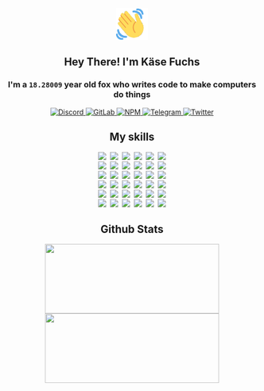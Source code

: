 <div><p align=center><img src=./resources/images/wave.gif width=64px height=64px></p><h2 align=center>Hey There! I'm Käse Fuchs</h2><h3 align=center>I'm a <code>18.28009</code> year old fox who writes code to make computers do things</h3><p align=center><a href=https://discord.com/users/507526681125322772><img alt=Discord src="https://img.shields.io/badge/Discord-5865F2?logo=discord&logoColor=white&style=flat-square#3a57b85ed8dbce3ef8eb4e5cc4ba5b5d"> </a><a href=https://gitlab.com/kasefuchs><img alt=GitLab src="https://img.shields.io/badge/GitLab-330F63?logo=gitlab&logoColor=white&style=flat-square#3a57b85ed8dbce3ef8eb4e5cc4ba5b5d"> </a><a href=https://npmjs.com/~kasefuchs><img alt=NPM src="https://img.shields.io/badge/NPM-CB3837?logo=npm&logoColor=white&style=flat-square#3a57b85ed8dbce3ef8eb4e5cc4ba5b5d"> </a><a href=https://t.me/kasefuchs><img alt=Telegram src="https://img.shields.io/badge/Telegram-2CA5E0?logo=telegram&logoColor=white&style=flat-square#3a57b85ed8dbce3ef8eb4e5cc4ba5b5d"> </a><a href=https://twitter.com/kasefuchs><img alt=Twitter src="https://img.shields.io/badge/Twitter-1DA1F2?logo=twitter&logoColor=white&style=flat-square#3a57b85ed8dbce3ef8eb4e5cc4ba5b5d"></a></p><h2 align=center>My skills</h2><p align=center><a href=https://aws.amazon.com/ ><picture><source srcset="https://skillicons.dev/icons?i=aws&theme=dark#3a57b85ed8dbce3ef8eb4e5cc4ba5b5d" media="(prefers-color-scheme: dark)"><source srcset="https://skillicons.dev/icons?i=aws&theme=light#3a57b85ed8dbce3ef8eb4e5cc4ba5b5d" media="(prefers-color-scheme: light), (prefers-color-scheme: no-preference)"><img src="https://skillicons.dev/icons?i=aws&theme=light#3a57b85ed8dbce3ef8eb4e5cc4ba5b5d"></picture></a>&nbsp;&nbsp;<a href=https://en.wikipedia.org/wiki/Bash_(Unix_shell)><picture><source srcset="https://skillicons.dev/icons?i=bash&theme=dark#3a57b85ed8dbce3ef8eb4e5cc4ba5b5d" media="(prefers-color-scheme: dark)"><source srcset="https://skillicons.dev/icons?i=bash&theme=light#3a57b85ed8dbce3ef8eb4e5cc4ba5b5d" media="(prefers-color-scheme: light), (prefers-color-scheme: no-preference)"><img src="https://skillicons.dev/icons?i=bash&theme=light#3a57b85ed8dbce3ef8eb4e5cc4ba5b5d"></picture></a>&nbsp;&nbsp;<a href=https://discord.com/developers/docs><picture><source srcset="https://skillicons.dev/icons?i=bots&theme=dark#3a57b85ed8dbce3ef8eb4e5cc4ba5b5d" media="(prefers-color-scheme: dark)"><source srcset="https://skillicons.dev/icons?i=bots&theme=light#3a57b85ed8dbce3ef8eb4e5cc4ba5b5d" media="(prefers-color-scheme: light), (prefers-color-scheme: no-preference)"><img src="https://skillicons.dev/icons?i=bots&theme=light#3a57b85ed8dbce3ef8eb4e5cc4ba5b5d"></picture></a>&nbsp;&nbsp;<a href=https://www.cloudflare.com/ ><picture><source srcset="https://skillicons.dev/icons?i=cloudflare&theme=dark#3a57b85ed8dbce3ef8eb4e5cc4ba5b5d" media="(prefers-color-scheme: dark)"><source srcset="https://skillicons.dev/icons?i=cloudflare&theme=light#3a57b85ed8dbce3ef8eb4e5cc4ba5b5d" media="(prefers-color-scheme: light), (prefers-color-scheme: no-preference)"><img src="https://skillicons.dev/icons?i=cloudflare&theme=light#3a57b85ed8dbce3ef8eb4e5cc4ba5b5d"></picture></a>&nbsp;&nbsp;<a href=https://en.wikipedia.org/wiki/CSS><picture><source srcset="https://skillicons.dev/icons?i=css&theme=dark#3a57b85ed8dbce3ef8eb4e5cc4ba5b5d" media="(prefers-color-scheme: dark)"><source srcset="https://skillicons.dev/icons?i=css&theme=light#3a57b85ed8dbce3ef8eb4e5cc4ba5b5d" media="(prefers-color-scheme: light), (prefers-color-scheme: no-preference)"><img src="https://skillicons.dev/icons?i=css&theme=light#3a57b85ed8dbce3ef8eb4e5cc4ba5b5d"></picture></a>&nbsp;&nbsp;<a href=https://www.docker.com/ ><picture><source srcset="https://skillicons.dev/icons?i=docker&theme=dark#3a57b85ed8dbce3ef8eb4e5cc4ba5b5d" media="(prefers-color-scheme: dark)"><source srcset="https://skillicons.dev/icons?i=docker&theme=light#3a57b85ed8dbce3ef8eb4e5cc4ba5b5d" media="(prefers-color-scheme: light), (prefers-color-scheme: no-preference)"><img src="https://skillicons.dev/icons?i=docker&theme=light#3a57b85ed8dbce3ef8eb4e5cc4ba5b5d"></picture></a><br><a href=https://www.electronjs.org/ ><picture><source srcset="https://skillicons.dev/icons?i=electron&theme=dark#3a57b85ed8dbce3ef8eb4e5cc4ba5b5d" media="(prefers-color-scheme: dark)"><source srcset="https://skillicons.dev/icons?i=electron&theme=light#3a57b85ed8dbce3ef8eb4e5cc4ba5b5d" media="(prefers-color-scheme: light), (prefers-color-scheme: no-preference)"><img src="https://skillicons.dev/icons?i=electron&theme=light#3a57b85ed8dbce3ef8eb4e5cc4ba5b5d"></picture></a>&nbsp;&nbsp;<a href=https://expressjs.com/ ><picture><source srcset="https://skillicons.dev/icons?i=express&theme=dark#3a57b85ed8dbce3ef8eb4e5cc4ba5b5d" media="(prefers-color-scheme: dark)"><source srcset="https://skillicons.dev/icons?i=express&theme=light#3a57b85ed8dbce3ef8eb4e5cc4ba5b5d" media="(prefers-color-scheme: light), (prefers-color-scheme: no-preference)"><img src="https://skillicons.dev/icons?i=express&theme=light#3a57b85ed8dbce3ef8eb4e5cc4ba5b5d"></picture></a>&nbsp;&nbsp;<a href=https://www.figma.com/ ><picture><source srcset="https://skillicons.dev/icons?i=figma&theme=dark#3a57b85ed8dbce3ef8eb4e5cc4ba5b5d" media="(prefers-color-scheme: dark)"><source srcset="https://skillicons.dev/icons?i=figma&theme=light#3a57b85ed8dbce3ef8eb4e5cc4ba5b5d" media="(prefers-color-scheme: light), (prefers-color-scheme: no-preference)"><img src="https://skillicons.dev/icons?i=figma&theme=light#3a57b85ed8dbce3ef8eb4e5cc4ba5b5d"></picture></a>&nbsp;&nbsp;<a href=https://firebase.google.com/ ><picture><source srcset="https://skillicons.dev/icons?i=firebase&theme=dark#3a57b85ed8dbce3ef8eb4e5cc4ba5b5d" media="(prefers-color-scheme: dark)"><source srcset="https://skillicons.dev/icons?i=firebase&theme=light#3a57b85ed8dbce3ef8eb4e5cc4ba5b5d" media="(prefers-color-scheme: light), (prefers-color-scheme: no-preference)"><img src="https://skillicons.dev/icons?i=firebase&theme=light#3a57b85ed8dbce3ef8eb4e5cc4ba5b5d"></picture></a>&nbsp;&nbsp;<a href=https://flask.palletsprojects.com/ ><picture><source srcset="https://skillicons.dev/icons?i=flask&theme=dark#3a57b85ed8dbce3ef8eb4e5cc4ba5b5d" media="(prefers-color-scheme: dark)"><source srcset="https://skillicons.dev/icons?i=flask&theme=light#3a57b85ed8dbce3ef8eb4e5cc4ba5b5d" media="(prefers-color-scheme: light), (prefers-color-scheme: no-preference)"><img src="https://skillicons.dev/icons?i=flask&theme=light#3a57b85ed8dbce3ef8eb4e5cc4ba5b5d"></picture></a>&nbsp;&nbsp;<a href=https://cloud.google.com/ ><picture><source srcset="https://skillicons.dev/icons?i=gcp&theme=dark#3a57b85ed8dbce3ef8eb4e5cc4ba5b5d" media="(prefers-color-scheme: dark)"><source srcset="https://skillicons.dev/icons?i=gcp&theme=light#3a57b85ed8dbce3ef8eb4e5cc4ba5b5d" media="(prefers-color-scheme: light), (prefers-color-scheme: no-preference)"><img src="https://skillicons.dev/icons?i=gcp&theme=light#3a57b85ed8dbce3ef8eb4e5cc4ba5b5d"></picture></a><br><a href=https://git-scm.com/ ><picture><source srcset="https://skillicons.dev/icons?i=git&theme=dark#3a57b85ed8dbce3ef8eb4e5cc4ba5b5d" media="(prefers-color-scheme: dark)"><source srcset="https://skillicons.dev/icons?i=git&theme=light#3a57b85ed8dbce3ef8eb4e5cc4ba5b5d" media="(prefers-color-scheme: light), (prefers-color-scheme: no-preference)"><img src="https://skillicons.dev/icons?i=git&theme=light#3a57b85ed8dbce3ef8eb4e5cc4ba5b5d"></picture></a>&nbsp;&nbsp;<a href=https://github.com/ ><picture><source srcset="https://skillicons.dev/icons?i=github&theme=dark#3a57b85ed8dbce3ef8eb4e5cc4ba5b5d" media="(prefers-color-scheme: dark)"><source srcset="https://skillicons.dev/icons?i=github&theme=light#3a57b85ed8dbce3ef8eb4e5cc4ba5b5d" media="(prefers-color-scheme: light), (prefers-color-scheme: no-preference)"><img src="https://skillicons.dev/icons?i=github&theme=light#3a57b85ed8dbce3ef8eb4e5cc4ba5b5d"></picture></a>&nbsp;&nbsp;<a href=https://gitlab.com/ ><picture><source srcset="https://skillicons.dev/icons?i=gitlab&theme=dark#3a57b85ed8dbce3ef8eb4e5cc4ba5b5d" media="(prefers-color-scheme: dark)"><source srcset="https://skillicons.dev/icons?i=gitlab&theme=light#3a57b85ed8dbce3ef8eb4e5cc4ba5b5d" media="(prefers-color-scheme: light), (prefers-color-scheme: no-preference)"><img src="https://skillicons.dev/icons?i=gitlab&theme=light#3a57b85ed8dbce3ef8eb4e5cc4ba5b5d"></picture></a>&nbsp;&nbsp;<a href=https://www.heroku.com/ ><picture><source srcset="https://skillicons.dev/icons?i=heroku&theme=dark#3a57b85ed8dbce3ef8eb4e5cc4ba5b5d" media="(prefers-color-scheme: dark)"><source srcset="https://skillicons.dev/icons?i=heroku&theme=light#3a57b85ed8dbce3ef8eb4e5cc4ba5b5d" media="(prefers-color-scheme: light), (prefers-color-scheme: no-preference)"><img src="https://skillicons.dev/icons?i=heroku&theme=light#3a57b85ed8dbce3ef8eb4e5cc4ba5b5d"></picture></a>&nbsp;&nbsp;<a href=https://en.wikipedia.org/wiki/HTML><picture><source srcset="https://skillicons.dev/icons?i=html&theme=dark#3a57b85ed8dbce3ef8eb4e5cc4ba5b5d" media="(prefers-color-scheme: dark)"><source srcset="https://skillicons.dev/icons?i=html&theme=light#3a57b85ed8dbce3ef8eb4e5cc4ba5b5d" media="(prefers-color-scheme: light), (prefers-color-scheme: no-preference)"><img src="https://skillicons.dev/icons?i=html&theme=light#3a57b85ed8dbce3ef8eb4e5cc4ba5b5d"></picture></a>&nbsp;&nbsp;<a href=https://en.wikipedia.org/wiki/JavaScript><picture><source srcset="https://skillicons.dev/icons?i=js&theme=dark#3a57b85ed8dbce3ef8eb4e5cc4ba5b5d" media="(prefers-color-scheme: dark)"><source srcset="https://skillicons.dev/icons?i=js&theme=light#3a57b85ed8dbce3ef8eb4e5cc4ba5b5d" media="(prefers-color-scheme: light), (prefers-color-scheme: no-preference)"><img src="https://skillicons.dev/icons?i=js&theme=light#3a57b85ed8dbce3ef8eb4e5cc4ba5b5d"></picture></a><br><a href=https://en.wikipedia.org/wiki/Linux><picture><source srcset="https://skillicons.dev/icons?i=linux&theme=dark#3a57b85ed8dbce3ef8eb4e5cc4ba5b5d" media="(prefers-color-scheme: dark)"><source srcset="https://skillicons.dev/icons?i=linux&theme=light#3a57b85ed8dbce3ef8eb4e5cc4ba5b5d" media="(prefers-color-scheme: light), (prefers-color-scheme: no-preference)"><img src="https://skillicons.dev/icons?i=linux&theme=light#3a57b85ed8dbce3ef8eb4e5cc4ba5b5d"></picture></a>&nbsp;&nbsp;<a href=https://mui.com/ ><picture><source srcset="https://skillicons.dev/icons?i=materialui&theme=dark#3a57b85ed8dbce3ef8eb4e5cc4ba5b5d" media="(prefers-color-scheme: dark)"><source srcset="https://skillicons.dev/icons?i=materialui&theme=light#3a57b85ed8dbce3ef8eb4e5cc4ba5b5d" media="(prefers-color-scheme: light), (prefers-color-scheme: no-preference)"><img src="https://skillicons.dev/icons?i=materialui&theme=light#3a57b85ed8dbce3ef8eb4e5cc4ba5b5d"></picture></a>&nbsp;&nbsp;<a href=https://en.wikipedia.org/wiki/Markdown><picture><source srcset="https://skillicons.dev/icons?i=md&theme=dark#3a57b85ed8dbce3ef8eb4e5cc4ba5b5d" media="(prefers-color-scheme: dark)"><source srcset="https://skillicons.dev/icons?i=md&theme=light#3a57b85ed8dbce3ef8eb4e5cc4ba5b5d" media="(prefers-color-scheme: light), (prefers-color-scheme: no-preference)"><img src="https://skillicons.dev/icons?i=md&theme=light#3a57b85ed8dbce3ef8eb4e5cc4ba5b5d"></picture></a>&nbsp;&nbsp;<a href=https://www.mongodb.com/ ><picture><source srcset="https://skillicons.dev/icons?i=mongodb&theme=dark#3a57b85ed8dbce3ef8eb4e5cc4ba5b5d" media="(prefers-color-scheme: dark)"><source srcset="https://skillicons.dev/icons?i=mongodb&theme=light#3a57b85ed8dbce3ef8eb4e5cc4ba5b5d" media="(prefers-color-scheme: light), (prefers-color-scheme: no-preference)"><img src="https://skillicons.dev/icons?i=mongodb&theme=light#3a57b85ed8dbce3ef8eb4e5cc4ba5b5d"></picture></a>&nbsp;&nbsp;<a href=https://www.mysql.com/ ><picture><source srcset="https://skillicons.dev/icons?i=mysql&theme=dark#3a57b85ed8dbce3ef8eb4e5cc4ba5b5d" media="(prefers-color-scheme: dark)"><source srcset="https://skillicons.dev/icons?i=mysql&theme=light#3a57b85ed8dbce3ef8eb4e5cc4ba5b5d" media="(prefers-color-scheme: light), (prefers-color-scheme: no-preference)"><img src="https://skillicons.dev/icons?i=mysql&theme=light#3a57b85ed8dbce3ef8eb4e5cc4ba5b5d"></picture></a>&nbsp;&nbsp;<a href=https://nextjs.org/ ><picture><source srcset="https://skillicons.dev/icons?i=nextjs&theme=dark#3a57b85ed8dbce3ef8eb4e5cc4ba5b5d" media="(prefers-color-scheme: dark)"><source srcset="https://skillicons.dev/icons?i=nextjs&theme=light#3a57b85ed8dbce3ef8eb4e5cc4ba5b5d" media="(prefers-color-scheme: light), (prefers-color-scheme: no-preference)"><img src="https://skillicons.dev/icons?i=nextjs&theme=light#3a57b85ed8dbce3ef8eb4e5cc4ba5b5d"></picture></a><br><a href=https://nodejs.org/en/ ><picture><source srcset="https://skillicons.dev/icons?i=nodejs&theme=dark#3a57b85ed8dbce3ef8eb4e5cc4ba5b5d" media="(prefers-color-scheme: dark)"><source srcset="https://skillicons.dev/icons?i=nodejs&theme=light#3a57b85ed8dbce3ef8eb4e5cc4ba5b5d" media="(prefers-color-scheme: light), (prefers-color-scheme: no-preference)"><img src="https://skillicons.dev/icons?i=nodejs&theme=light#3a57b85ed8dbce3ef8eb4e5cc4ba5b5d"></picture></a>&nbsp;&nbsp;<a href=https://www.postgresql.org/ ><picture><source srcset="https://skillicons.dev/icons?i=postgres&theme=dark#3a57b85ed8dbce3ef8eb4e5cc4ba5b5d" media="(prefers-color-scheme: dark)"><source srcset="https://skillicons.dev/icons?i=postgres&theme=light#3a57b85ed8dbce3ef8eb4e5cc4ba5b5d" media="(prefers-color-scheme: light), (prefers-color-scheme: no-preference)"><img src="https://skillicons.dev/icons?i=postgres&theme=light#3a57b85ed8dbce3ef8eb4e5cc4ba5b5d"></picture></a>&nbsp;&nbsp;<a href=https://learn.microsoft.com/en-us/powershell/ ><picture><source srcset="https://skillicons.dev/icons?i=powershell&theme=dark#3a57b85ed8dbce3ef8eb4e5cc4ba5b5d" media="(prefers-color-scheme: dark)"><source srcset="https://skillicons.dev/icons?i=powershell&theme=light#3a57b85ed8dbce3ef8eb4e5cc4ba5b5d" media="(prefers-color-scheme: light), (prefers-color-scheme: no-preference)"><img src="https://skillicons.dev/icons?i=powershell&theme=light#3a57b85ed8dbce3ef8eb4e5cc4ba5b5d"></picture></a>&nbsp;&nbsp;<a href=https://www.python.org/ ><picture><source srcset="https://skillicons.dev/icons?i=py&theme=dark#3a57b85ed8dbce3ef8eb4e5cc4ba5b5d" media="(prefers-color-scheme: dark)"><source srcset="https://skillicons.dev/icons?i=py&theme=light#3a57b85ed8dbce3ef8eb4e5cc4ba5b5d" media="(prefers-color-scheme: light), (prefers-color-scheme: no-preference)"><img src="https://skillicons.dev/icons?i=py&theme=light#3a57b85ed8dbce3ef8eb4e5cc4ba5b5d"></picture></a>&nbsp;&nbsp;<a href=https://www.raspberrypi.org/ ><picture><source srcset="https://skillicons.dev/icons?i=raspberrypi&theme=dark#3a57b85ed8dbce3ef8eb4e5cc4ba5b5d" media="(prefers-color-scheme: dark)"><source srcset="https://skillicons.dev/icons?i=raspberrypi&theme=light#3a57b85ed8dbce3ef8eb4e5cc4ba5b5d" media="(prefers-color-scheme: light), (prefers-color-scheme: no-preference)"><img src="https://skillicons.dev/icons?i=raspberrypi&theme=light#3a57b85ed8dbce3ef8eb4e5cc4ba5b5d"></picture></a>&nbsp;&nbsp;<a href=https://reactjs.org/ ><picture><source srcset="https://skillicons.dev/icons?i=react&theme=dark#3a57b85ed8dbce3ef8eb4e5cc4ba5b5d" media="(prefers-color-scheme: dark)"><source srcset="https://skillicons.dev/icons?i=react&theme=light#3a57b85ed8dbce3ef8eb4e5cc4ba5b5d" media="(prefers-color-scheme: light), (prefers-color-scheme: no-preference)"><img src="https://skillicons.dev/icons?i=react&theme=light#3a57b85ed8dbce3ef8eb4e5cc4ba5b5d"></picture></a><br><a href=https://redux.js.org/ ><picture><source srcset="https://skillicons.dev/icons?i=redux&theme=dark#3a57b85ed8dbce3ef8eb4e5cc4ba5b5d" media="(prefers-color-scheme: dark)"><source srcset="https://skillicons.dev/icons?i=redux&theme=light#3a57b85ed8dbce3ef8eb4e5cc4ba5b5d" media="(prefers-color-scheme: light), (prefers-color-scheme: no-preference)"><img src="https://skillicons.dev/icons?i=redux&theme=light#3a57b85ed8dbce3ef8eb4e5cc4ba5b5d"></picture></a>&nbsp;&nbsp;<a href=https://en.wikipedia.org/wiki/Regular_expression><picture><source srcset="https://skillicons.dev/icons?i=regex&theme=dark#3a57b85ed8dbce3ef8eb4e5cc4ba5b5d" media="(prefers-color-scheme: dark)"><source srcset="https://skillicons.dev/icons?i=regex&theme=light#3a57b85ed8dbce3ef8eb4e5cc4ba5b5d" media="(prefers-color-scheme: light), (prefers-color-scheme: no-preference)"><img src="https://skillicons.dev/icons?i=regex&theme=light#3a57b85ed8dbce3ef8eb4e5cc4ba5b5d"></picture></a>&nbsp;&nbsp;<a href=https://en.wikipedia.org/wiki/Sass_(stylesheet_language)><picture><source srcset="https://skillicons.dev/icons?i=sass&theme=dark#3a57b85ed8dbce3ef8eb4e5cc4ba5b5d" media="(prefers-color-scheme: dark)"><source srcset="https://skillicons.dev/icons?i=sass&theme=light#3a57b85ed8dbce3ef8eb4e5cc4ba5b5d" media="(prefers-color-scheme: light), (prefers-color-scheme: no-preference)"><img src="https://skillicons.dev/icons?i=sass&theme=light#3a57b85ed8dbce3ef8eb4e5cc4ba5b5d"></picture></a>&nbsp;&nbsp;<a href=https://www.typescriptlang.org/ ><picture><source srcset="https://skillicons.dev/icons?i=ts&theme=dark#3a57b85ed8dbce3ef8eb4e5cc4ba5b5d" media="(prefers-color-scheme: dark)"><source srcset="https://skillicons.dev/icons?i=ts&theme=light#3a57b85ed8dbce3ef8eb4e5cc4ba5b5d" media="(prefers-color-scheme: light), (prefers-color-scheme: no-preference)"><img src="https://skillicons.dev/icons?i=ts&theme=light#3a57b85ed8dbce3ef8eb4e5cc4ba5b5d"></picture></a>&nbsp;&nbsp;<a href=https://unity.com/ ><picture><source srcset="https://skillicons.dev/icons?i=unity&theme=dark#3a57b85ed8dbce3ef8eb4e5cc4ba5b5d" media="(prefers-color-scheme: dark)"><source srcset="https://skillicons.dev/icons?i=unity&theme=light#3a57b85ed8dbce3ef8eb4e5cc4ba5b5d" media="(prefers-color-scheme: light), (prefers-color-scheme: no-preference)"><img src="https://skillicons.dev/icons?i=unity&theme=light#3a57b85ed8dbce3ef8eb4e5cc4ba5b5d"></picture></a>&nbsp;&nbsp;<a href=https://workers.cloudflare.com/ ><picture><source srcset="https://skillicons.dev/icons?i=workers&theme=dark#3a57b85ed8dbce3ef8eb4e5cc4ba5b5d" media="(prefers-color-scheme: dark)"><source srcset="https://skillicons.dev/icons?i=workers&theme=light#3a57b85ed8dbce3ef8eb4e5cc4ba5b5d" media="(prefers-color-scheme: light), (prefers-color-scheme: no-preference)"><img src="https://skillicons.dev/icons?i=workers&theme=light#3a57b85ed8dbce3ef8eb4e5cc4ba5b5d"></picture></a><br></p><h2 align=center>Github Stats</h2><p align=center><picture><source srcset="https://github-readme-stats-kasefuchs.vercel.app/api/?count_private=true&hide_border=true&hide_rank=true&line_height=20&hide_title=true&username=Kasefuchs&theme=dark#3a57b85ed8dbce3ef8eb4e5cc4ba5b5d" media="(prefers-color-scheme: dark)"><source srcset="https://github-readme-stats-kasefuchs.vercel.app/api/?count_private=true&hide_border=true&hide_rank=true&line_height=20&hide_title=true&username=Kasefuchs&theme=light#3a57b85ed8dbce3ef8eb4e5cc4ba5b5d" media="(prefers-color-scheme: light), (prefers-color-scheme: no-preference)"><img align=middle width=350 height=140 src="https://github-readme-stats-kasefuchs.vercel.app/api/?count_private=true&hide_border=true&hide_rank=true&line_height=20&hide_title=true&username=Kasefuchs&theme=light#3a57b85ed8dbce3ef8eb4e5cc4ba5b5d"></picture><picture><source srcset="https://github-readme-stats-kasefuchs.vercel.app/api/top-langs/?count_private=true&hide_border=true&layout=compact&username=Kasefuchs&theme=dark#3a57b85ed8dbce3ef8eb4e5cc4ba5b5d" media="(prefers-color-scheme: dark)"><source srcset="https://github-readme-stats-kasefuchs.vercel.app/api/top-langs/?count_private=true&hide_border=true&layout=compact&username=Kasefuchs&theme=light#3a57b85ed8dbce3ef8eb4e5cc4ba5b5d" media="(prefers-color-scheme: light), (prefers-color-scheme: no-preference)"><img align=middle width=350 height=140 src="https://github-readme-stats-kasefuchs.vercel.app/api/top-langs/?count_private=true&hide_border=true&layout=compact&username=Kasefuchs&theme=light#3a57b85ed8dbce3ef8eb4e5cc4ba5b5d"></picture></p><img src="https://hit.yhype.me/github/profile?user_id=64592097#3a57b85ed8dbce3ef8eb4e5cc4ba5b5d" alt=""></div>